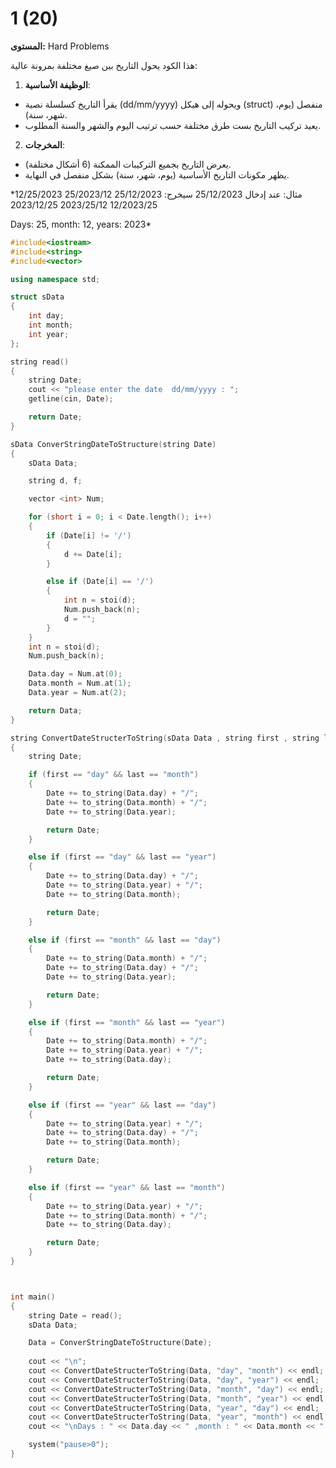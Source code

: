 # 1 (20)

**المستوى:** Hard Problems

هذا الكود يحول التاريخ بين صيغ مختلفة بمرونة عالية:

1. **الوظيفة الأساسية**: 
- يقرأ التاريخ كسلسلة نصية (dd/mm/yyyy) ويحوله إلى هيكل (struct) منفصل (يوم، شهر، سنة).
- يعيد تركيب التاريخ بست طرق مختلفة حسب ترتيب اليوم والشهر والسنة المطلوب.

2. **المخرجات**: 
- يعرض التاريخ بجميع التركيبات الممكنة (6 أشكال مختلفة).
- يظهر مكونات التاريخ الأساسية (يوم، شهر، سنة) بشكل منفصل في النهاية.

*مثال: عند إدخال 25/12/2023 سيخرج:
25/12/2023
25/2023/12
12/25/2023
12/2023/25
2023/25/12
2023/12/25

Days: 25, month: 12, years: 2023*

```cpp
#include<iostream>
#include<string>
#include<vector>

using namespace std;

struct sData
{
	int day;
	int month;
    int year;
};

string read()
{
	string Date;
	cout << "please enter the date  dd/mm/yyyy : ";
	getline(cin, Date);

	return Date;
}

sData ConverStringDateToStructure(string Date)
{
	sData Data;

	string d, f;

	vector <int> Num;

	for (short i = 0; i < Date.length(); i++)
	{
		if (Date[i] != '/')
		{
			d += Date[i];
		}

		else if (Date[i] == '/')
		{
			int n = stoi(d);
			Num.push_back(n);
			d = "";
		}
	}
	int n = stoi(d);
	Num.push_back(n);

	Data.day = Num.at(0);
	Data.month = Num.at(1);
	Data.year = Num.at(2);

	return Data;
}

string ConvertDateStructerToString(sData Data , string first , string last)
{
	string Date;

	if (first == "day" && last == "month")
	{
		Date += to_string(Data.day) + "/";
		Date += to_string(Data.month) + "/";
		Date += to_string(Data.year);

		return Date;
	}

	else if (first == "day" && last == "year")
	{
		Date += to_string(Data.day) + "/";
		Date += to_string(Data.year) + "/";
		Date += to_string(Data.month);

		return Date;
	}

	else if (first == "month" && last == "day")
	{
		Date += to_string(Data.month) + "/";
		Date += to_string(Data.day) + "/";
		Date += to_string(Data.year);

		return Date;
	}

	else if (first == "month" && last == "year")
	{
		Date += to_string(Data.month) + "/";
		Date += to_string(Data.year) + "/";
		Date += to_string(Data.day);

		return Date;
	}

	else if (first == "year" && last == "day")
	{
		Date += to_string(Data.year) + "/";
		Date += to_string(Data.day) + "/";
		Date += to_string(Data.month);

		return Date;
	}

	else if (first == "year" && last == "month")
	{
		Date += to_string(Data.year) + "/";
		Date += to_string(Data.month) + "/";
		Date += to_string(Data.day);

		return Date;
	}
}



int main()
{
	string Date = read();
	sData Data;

	Data = ConverStringDateToStructure(Date);
	
	cout << "\n";
	cout << ConvertDateStructerToString(Data, "day", "month") << endl;
	cout << ConvertDateStructerToString(Data, "day", "year") << endl;
	cout << ConvertDateStructerToString(Data, "month", "day") << endl;
	cout << ConvertDateStructerToString(Data, "month", "year") << endl;
	cout << ConvertDateStructerToString(Data, "year", "day") << endl;
	cout << ConvertDateStructerToString(Data, "year", "month") << endl;
	cout << "\nDays : " << Data.day << " ,month : " << Data.month << " ,years : " << Data.year << endl;

	system("pause>0");
}
```